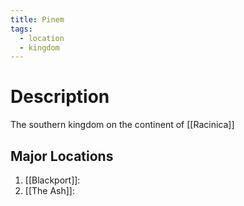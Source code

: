 ```yaml
---
title: Pinem
tags:
  - location
  - kingdom
---
```

# Description

The southern kingdom on the continent of [[Racinica]]
## Major Locations

1. [[Blackport]]:
3. [[The Ash]]: